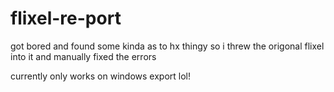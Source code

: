 # flixel-re-port
got bored and found some kinda as to hx thingy so i threw the origonal flixel into it and manually fixed the errors

currently only works on windows export lol!
